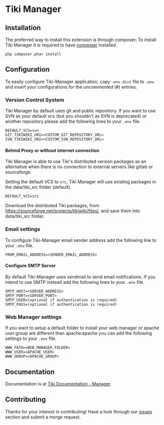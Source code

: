 # Tiki Manager

## Installation

The preferred way to install this extension is through composer.
To install Tiki Manager it is required to have [composer](https://getcomposer.org/download/) installed.

```
php composer.phar install
```

## Configuration

To easily configure Tiki-Manager application, copy `.env.dist` file to `.env` and insert your configurations for the uncommented (#) entries.

### Version Control System
Tiki Manager by default uses git and public repository. If you want to use SVN as your default vcs (but you shouldn't as SVN is deprecated) or another repository please add the following lines to your `.env` file.
```
DEFAULT_VCS=svn
GIT_TIKIWIKI_URI=<CUSTOM_GIT_REPOSITORY_URL>
SVN_TIKIWIKI_URI=<CUSTOM_SVN_REPOSITORY_URL>
```

#### Behind Proxy or without internet connection

Tiki Manager is able to use Tiki's distributed version packages as an alternative when there is no connection to external servers like gitlab or sourceforge.

Setting the default VCS to `src`, Tiki Manager will use existing packages in the data/tiki_src folder (default).
```
DEFAULT_VCS=src
```

Download the distributed Tiki packages, from https://sourceforge.net/projects/tikiwiki/files/, and save them into data/tiki_src folder.

### Email settings
To configure Tiki-Manager email sender address add the following line to your `.env` file.
```
FROM_EMAIL_ADDRESS=<SENDER_EMAIL_ADDRESS>
```

#### Configure SMTP Server
By default Tiki-Manager uses sendmail to send email notifications. If you intend to use SMTP instead add the following lines to your `.env` file.
```
SMTP_HOST=<SERVER_ADDRESS>
SMTP_PORT=<SERVER_PORT>
SMTP_USER=(optional if authentication is required)
SMTP_PASS=(optional if authentication is required)
```

### Web Manager settings
If you want to setup a default folder to install your web manager or apache user:group are different than apache:apache you can add the following settings to your `.env` file.
```
WWW_PATH=<WEB_MANAGER_FOLDER>
WWW_USER=<APACHE_USER>
WWW_GROUP=<APACHE_GROUP>
```

## Documentation

Documentation is at [Tiki Documentation - Manager](https://doc.tiki.org/Manager).

## Contributing

Thanks for your interest in contributing! Have a look through our [issues](https://gitlab.com/tikiwiki/tiki-manager/issues) section and submit a merge request.
